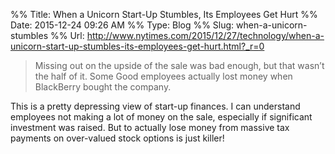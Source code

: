 %% Title:  When a Unicorn Start-Up Stumbles, Its Employees Get Hurt
%% Date: 2015-12-24 09:26 AM
%% Type: Blog
%% Slug: when-a-unicorn-stumbles
%% Url:  http://www.nytimes.com/2015/12/27/technology/when-a-unicorn-start-up-stumbles-its-employees-get-hurt.html?_r=0

>  Missing out on the upside of the sale was bad enough, but that wasn’t the half of it. Some Good employees actually lost money when BlackBerry bought the company. 

This is a pretty depressing view of start-up finances. I can understand employees not making a lot of money on the sale, especially if significant investment was raised. But to actually lose money from massive tax payments on over-valued stock options is just killer!


